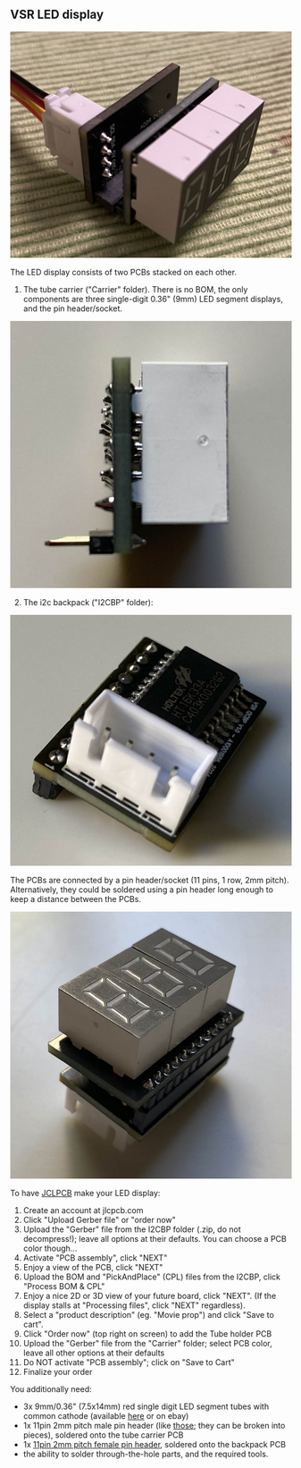 
## VSR LED display

<img src="img/LEDdisp.jpg">

The LED display consists of two PCBs stacked on each other.

1) The tube carrier ("Carrier" folder). There is no BOM, the only components are three single-digit 0.36" (9mm) LED segment displays, and the pin header/socket.

<img src="img/tc2.jpg">

2) The i2c backpack ("I2CBP" folder):

<img src="img/i2cbp1.jpg">

The PCBs are connected by a pin header/socket (11 pins, 1 row, 2mm pitch). Alternatively, they could be soldered using a pin header long enough to keep a distance between the PCBs.

<img src="img/combo.jpg">

To have [JCLPCB](https://jlcpcb.com) make your LED display:
1) Create an account at jlcpcb.com
2) Click "Upload Gerber file" or "order now"
3) Upload the "Gerber" file from the I2CBP folder (.zip, do not decompress!); leave all options at their defaults. You can choose a PCB color though...
4) Activate "PCB assembly", click "NEXT"
5) Enjoy a view of the PCB, click "NEXT"
6) Upload the BOM and "PickAndPlace" (CPL) files from the I2CBP, click "Process BOM & CPL"
8) Enjoy a nice 2D or 3D view of your future board, click "NEXT". (If the display stalls at "Processing files", click "NEXT" regardless).
9) Select a "product description" (eg. "Movie prop") and click "Save to cart".
10) Click "Order now" (top right on screen) to add the Tube holder PCB
11) Upload the "Gerber" file from the "Carrier" folder; select PCB color, leave all other options at their defaults
12) Do NOT activate "PCB assembly"; click on "Save to Cart"
13) Finalize your order

You additionally need:
- 3x 9mm/0.36" (7.5x14mm) red single digit LED segment tubes with common cathode (available [here](https://www.mouser.com/ProductDetail/Lite-On/LTS-367HR?qs=%2FyTdksM2s8JsvE9suGTa9Q%3D%3D) or on ebay)
- 1x 11pin 2mm pitch male pin header (like [those](https://www.adafruit.com/product/2671); they can be broken into pieces), soldered onto the tube carrier PCB
- 1x [11pin 2mm pitch female pin header](https://www.mouser.com/ProductDetail/NorComp/25631101RP2?qs=TaIhzdgpGpUc9hecPJ8SJg%3D%3D), soldered onto the backpack PCB
- the ability to solder through-the-hole parts, and the required tools.


